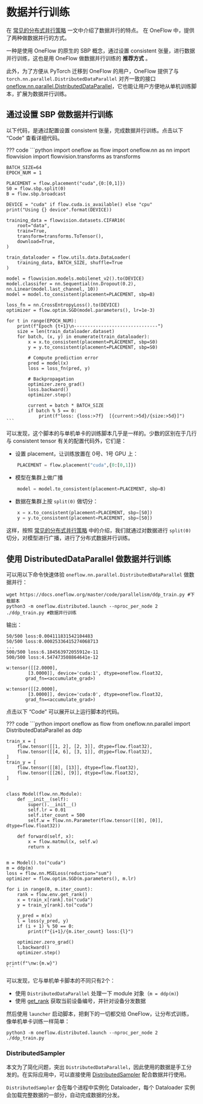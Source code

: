 # 数据并行训练

在 [常见的分布式并行策略](./01_introduction.md) 一文中介绍了数据并行的特点。
在 OneFlow 中，提供了两种做数据并行的方式。

一种是使用 OneFlow 的原生的 SBP 概念，通过设置 consistent 张量，进行数据并行训练，这也是用 OneFlow 做数据并行训练的 **推荐方式** 。

此外，为了方便从 PyTorch 迁移到 OneFlow 的用户，OneFlow 提供了与 `torch.nn.parallel.DistributedDataParallel` 对齐一致的接口 [oneflow.nn.parallel.DistributedDataParallel](https://oneflow.readthedocs.io/en/master/nn.html#oneflow.nn.parallel.DistributedDataParallel)，它也能让用户方便地从单机训练脚本，扩展为数据并行训练。

## 通过设置 SBP 做数据并行训练

以下代码，是通过配置设置 consistent 张量，完成数据并行训练。点击以下 “Code” 查看详细代码。

??? code
    ```python
    import oneflow as flow
    import oneflow.nn as nn
    import flowvision
    import flowvision.transforms as transforms

    BATCH_SIZE=64
    EPOCH_NUM = 1

    PLACEMENT = flow.placement("cuda",{0:[0,1]})
    S0 = flow.sbp.split(0)
    B = flow.sbp.broadcast

    DEVICE = "cuda" if flow.cuda.is_available() else "cpu"
    print("Using {} device".format(DEVICE))

    training_data = flowvision.datasets.CIFAR10(
        root="data",
        train=True,
        transform=transforms.ToTensor(),
        download=True,
    )

    train_dataloader = flow.utils.data.DataLoader(
        training_data, BATCH_SIZE, shuffle=True
    )

    model = flowvision.models.mobilenet_v2().to(DEVICE)
    model.classifer = nn.Sequential(nn.Dropout(0.2), nn.Linear(model.last_channel, 10))
    model = model.to_consistent(placement=PLACEMENT, sbp=B)

    loss_fn = nn.CrossEntropyLoss().to(DEVICE)
    optimizer = flow.optim.SGD(model.parameters(), lr=1e-3)

    for t in range(EPOCH_NUM):
        print(f"Epoch {t+1}\n-------------------------------")
        size = len(train_dataloader.dataset)
        for batch, (x, y) in enumerate(train_dataloader):
            x = x.to_consistent(placement=PLACEMENT, sbp=S0)
            y = y.to_consistent(placement=PLACEMENT, sbp=S0)

            # Compute prediction error
            pred = model(x)
            loss = loss_fn(pred, y)

            # Backpropagation
            optimizer.zero_grad()
            loss.backward()
            optimizer.step()

            current = batch * BATCH_SIZE
            if batch % 5 == 0:
                print(f"loss: {loss:>7f}  [{current:>5d}/{size:>5d}]")
    ```

可以发现，这个脚本的与单机单卡的训练脚本几乎是一样的。少数的区别在于几行与 consistent tensor 有关的配置代码外，它们是：

- 设置 placement，让训练放置在 0号、1号 GPU 上：

```python
    PLACEMENT = flow.placement("cuda",{0:[0,1]})
```

- 模型在集群上做广播

```python
    model = model.to_consistent(placement=PLACEMENT, sbp=B)
```

- 数据在集群上按 `split(0)` 做切分：

```python
    x = x.to_consistent(placement=PLACEMENT, sbp=[S0])
    y = y.to_consistent(placement=PLACEMENT, sbp=[S0])
```

这样，按照 [常见的分布式并行策略](./01_introduction.md) 中的介绍，我们就通过对数据进行 `split(0)` 切分，对模型进行广播，进行了分布式数据并行训练。


## 使用 DistributedDataParallel 做数据并行训练

可以用以下命令快速体验 `oneflow.nn.parallel.DistributedDataParallel` 做数据并行：

```shell
wget https://docs.oneflow.org/master/code/parallelism/ddp_train.py #下载脚本
python3 -m oneflow.distributed.launch --nproc_per_node 2 ./ddp_train.py #数据并行训练
```

输出：

```text
50/500 loss:0.004111831542104483
50/500 loss:0.00025336415274068713
...
500/500 loss:6.184563972055912e-11
500/500 loss:4.547473508864641e-12

w:tensor([[2.0000],
        [3.0000]], device='cuda:1', dtype=oneflow.float32,
       grad_fn=<accumulate_grad>)

w:tensor([[2.0000],
        [3.0000]], device='cuda:0', dtype=oneflow.float32,
       grad_fn=<accumulate_grad>)
```

点击以下 “Code” 可以展开以上运行脚本的代码。

??? code
    ```python
    import oneflow as flow
    from oneflow.nn.parallel import DistributedDataParallel as ddp

    train_x = [
        flow.tensor([[1, 2], [2, 3]], dtype=flow.float32),
        flow.tensor([[4, 6], [3, 1]], dtype=flow.float32),
    ]
    train_y = [
        flow.tensor([[8], [13]], dtype=flow.float32),
        flow.tensor([[26], [9]], dtype=flow.float32),
    ]


    class Model(flow.nn.Module):
        def __init__(self):
            super().__init__()
            self.lr = 0.01
            self.iter_count = 500
            self.w = flow.nn.Parameter(flow.tensor([[0], [0]], dtype=flow.float32))

        def forward(self, x):
            x = flow.matmul(x, self.w)
            return x


    m = Model().to("cuda")
    m = ddp(m)
    loss = flow.nn.MSELoss(reduction="sum")
    optimizer = flow.optim.SGD(m.parameters(), m.lr)

    for i in range(0, m.iter_count):
        rank = flow.env.get_rank()
        x = train_x[rank].to("cuda")
        y = train_y[rank].to("cuda")

        y_pred = m(x)
        l = loss(y_pred, y)
        if (i + 1) % 50 == 0:
            print(f"{i+1}/{m.iter_count} loss:{l}")

        optimizer.zero_grad()
        l.backward()
        optimizer.step()

    print(f"\nw:{m.w}")
    ```

可以发现，它与单机单卡脚本的不同只有2个：

- 使用 `DistributedDataParallel` 处理一下 module 对象（`m = ddp(m)`)
- 使用 [get_rank](https://oneflow.readthedocs.io/en/master/oneflow.html#oneflow.env.get_rank) 获取当前设备编号，并针对设备分发数据

然后使用 `launcher` 启动脚本，把剩下的一切都交给 OneFlow，让分布式训练，像单机单卡训练一样简单：

```pytohn
python3 -m oneflow.distributed.launch --nproc_per_node 2 ./ddp_train.py
```

### DistributedSampler

本文为了简化问题，突出 `DistributedDataParallel`，因此使用的数据是手工分发的。在实际应用中，可以直接使用 [DistributedSampler](https://oneflow.readthedocs.io/en/master/utils.html#oneflow.utils.data.distributed.DistributedSampler) 配合数据并行使用。

`DistributedSampler` 会在每个进程中实例化 Dataloader，每个 Dataloader 实例会加载完整数据的一部分，自动完成数据的分发。
